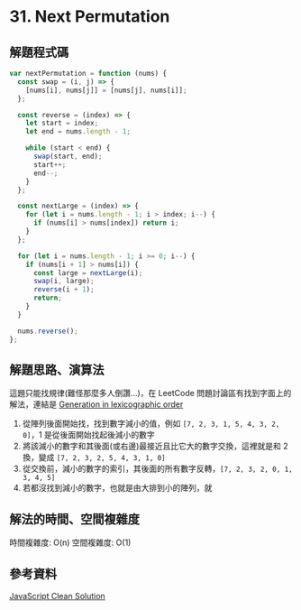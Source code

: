 # 31. Next Permutation

## 解題程式碼

```javascript
var nextPermutation = function (nums) {
  const swap = (i, j) => {
    [nums[i], nums[j]] = [nums[j], nums[i]];
  };

  const reverse = (index) => {
    let start = index;
    let end = nums.length - 1;

    while (start < end) {
      swap(start, end);
      start++;
      end--;
    }
  };

  const nextLarge = (index) => {
    for (let i = nums.length - 1; i > index; i--) {
      if (nums[i] > nums[index]) return i;
    }
  };

  for (let i = nums.length - 1; i >= 0; i--) {
    if (nums[i + 1] > nums[i]) {
      const large = nextLarge(i);
      swap(i, large);
      reverse(i + 1);
      return;
    }
  }

  nums.reverse();
};
```

## 解題思路、演算法

這題只能找規律(難怪那麼多人倒讚...)，在 LeetCode 問題討論區有找到字面上的解法，連結是 [Generation in lexicographic order](https://en.wikipedia.org/wiki/Permutation#Generation_in_lexicographic_order)

1. 從陣列後面開始找，找到數字減小的值，例如 `[7, 2, 3, 1, 5, 4, 3, 2, 0]`，1 是從後面開始找起後減小的數字
2. 將該減小的數字和其後面(或右邊)最接近且比它大的數字交換，這裡就是和 2 換，變成 `[7, 2, 3, 2, 5, 4, 3, 1, 0]`
3. 從交換前，減小的數字的索引，其後面的所有數字反轉，`[7, 2, 3, 2, 0, 1, 3, 4, 5]`
4. 若都沒找到減小的數字，也就是由大排到小的陣列，就

## 解法的時間、空間複雜度

時間複雜度: O(n)
空間複雜度: O(1)

## 參考資料

[JavaScript Clean Solution](https://leetcode.com/problems/next-permutation/solutions/669387/javascript-clean-solution/)
